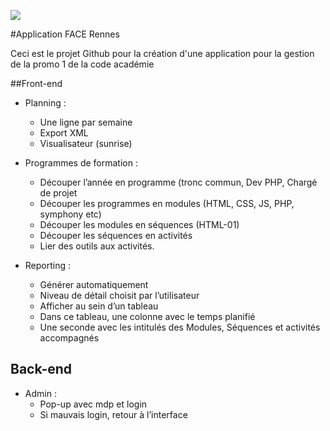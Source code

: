 ![](sources/CSS/CSS_md/RENNES_PNG.png)

#Application FACE Rennes

Ceci est le projet Github pour la création d'une application pour la gestion de la promo 1 de la code académie


##Front-end

* Planning : 
    * Une ligne par semaine
    * Export XML
    * Visualisateur (sunrise)


* Programmes de formation :
    * Découper l’année en programme (tronc commun, Dev PHP, Chargé de projet
    * Découper les programmes en modules (HTML, CSS, JS, PHP, symphony etc)
    * Découper les modules en séquences (HTML-01)
    * Découper les séquences en activités
    * Lier des outils aux activités.

* Reporting : 
    * Générer automatiquement
    * Niveau de détail choisit par l’utilisateur
    * Afficher au sein d’un tableau
    * Dans ce tableau, une colonne avec le temps planifié
    * Une seconde avec les intitulés des Modules, Séquences et activités accompagnés

## Back-end

* Admin : 
    * Pop-up avec mdp et login
    * Si mauvais login, retour à l’interface 
